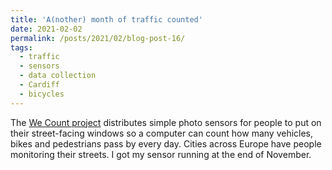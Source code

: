 ```yaml
---
title: 'A(nother) month of traffic counted'
date: 2021-02-02
permalink: /posts/2021/02/blog-post-16/
tags:
  - traffic
  - sensors
  - data collection
  - Cardiff
  - bicycles
---
```

The [We Count project](https://telraam.net/en/what-is-telraam) distributes simple photo sensors for people to put on their street-facing windows so a computer can count how many vehicles, bikes and pedestrians pass by every day. Cities across Europe have people monitoring their streets. I got my sensor running at the end of November.
